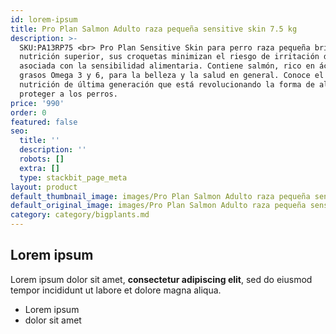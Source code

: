 ```yaml
---
id: lorem-ipsum
title: Pro Plan Salmon Adulto raza pequeña sensitive skin 7.5 kg
description: >-
  SKU:PA13RP75 <br> Pro Plan Sensitive Skin para perro raza pequeña brinda una
  nutrición superior, sus croquetas minimizan el riesgo de irritación de la piel
  asociada con la sensibilidad alimentaria. Contiene salmón, rico en ácidos
  grasos Omega 3 y 6, para la belleza y la salud en general. Conoce el plan de
  nutrición de última generación que está revolucionando la forma de alimentar y
  proteger a los perros.
price: '990'
order: 0
featured: false
seo:
  title: ''
  description: ''
  robots: []
  extra: []
  type: stackbit_page_meta
layout: product
default_thumbnail_image: images/Pro Plan Salmon Adulto raza pequeña sensitive skin 3 kg.jpg
default_original_image: images/Pro Plan Salmon Adulto raza pequeña sensitive skin 3 kg.jpg
category: category/bigplants.md
---
```

## Lorem ipsum

Lorem ipsum dolor sit amet, **consectetur adipiscing elit**, sed do eiusmod tempor incididunt ut labore et dolore magna aliqua.

- Lorem ipsum
- dolor sit amet